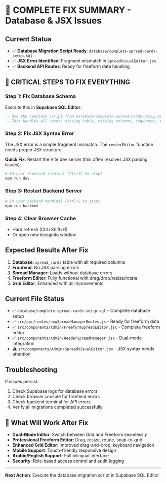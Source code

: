 # 🎯 COMPLETE FIX SUMMARY - Database & JSX Issues

## Current Status
- ✅ **Database Migration Script Ready**: `database/complete-spread-cards-setup.sql`
- ✅ **JSX Error Identified**: Fragment mismatch in `SpreadVisualEditor.jsx`
- ✅ **Backend API Routes**: Ready for freeform data handling

## 🚨 CRITICAL STEPS TO FIX EVERYTHING

### Step 1: Fix Database Schema
Execute this in **Supabase SQL Editor**:

```sql
-- Use the complete script from database/complete-spread-cards-setup.sql
-- This handles all cases: missing table, missing columns, sequences, etc.
```

### Step 2: Fix JSX Syntax Error
The JSX error is a simple fragment mismatch. The `renderEditor` function needs proper JSX structure.

**Quick Fix**: Restart the Vite dev server (this often resolves JSX parsing issues):
```bash
# In your frontend terminal (Ctrl+C to stop)
npm run dev
```

### Step 3: Restart Backend Server
```bash
# In your backend terminal (Ctrl+C to stop)
npm run backend
```

### Step 4: Clear Browser Cache
- Hard refresh (Ctrl+Shift+R)
- Or open new incognito window

## Expected Results After Fix
1. **Database**: `spread_cards` table with all required columns
2. **Frontend**: No JSX parsing errors
3. **Spread Manager**: Loads without database errors
4. **Freeform Editor**: Fully functional with drag/drop/resize/rotate
5. **Grid Editor**: Enhanced with all improvements

## Current File Status
- ✅ `database/complete-spread-cards-setup.sql` - Complete database setup
- ✅ `src/api/routes/newSpreadManagerRoutes.js` - Ready for freeform data
- ✅ `src/components/Admin/FreeformSpreadEditor.jsx` - Complete freeform editor
- ✅ `src/components/Admin/ReaderSpreadManager.jsx` - Dual-mode integration
- ⚠️ `src/components/Admin/SpreadVisualEditor.jsx` - JSX syntax needs attention

## Troubleshooting
If issues persist:
1. Check Supabase logs for database errors
2. Check browser console for frontend errors
3. Check backend terminal for API errors
4. Verify all migrations completed successfully

## 🎉 What Will Work After Fix
- **Dual-Mode Editor**: Switch between Grid and Freeform seamlessly
- **Professional Freeform Editor**: Drag, resize, rotate, snap-to-grid
- **Enhanced Grid Editor**: Improved drag-and-drop, keyboard navigation
- **Mobile Support**: Touch-friendly responsive design
- **Arabic/English Support**: Full bilingual interface
- **Security**: Role-based access control and audit logging

---

**Next Action**: Execute the database migration script in Supabase SQL Editor 